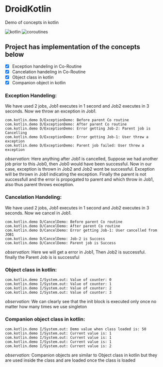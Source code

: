 # DroidKotlin
Demo of concepts in kotlin

![kotlin](https://img.shields.io/badge/Kotlin-language-blue)
![coroutines](https://img.shields.io/badge/Coroutines-Tool-orange)

## Project has implementation of the concepts below

- [x]  Exception handeling in Co-Routine
- [x]  Cancelation handeling in Co-Routine
- [x]  Object class in kotlin
- [x]  Companion object in kotlin

### Exception Handeling: 
We have used 2 jobs, Job1 executes in 1 second and Job2 executes in 3 seconds. Now we throw an exception in Job1.

```
com.kotlin.demo D/ExceptionDemo: Before parent Co routine
com.kotlin.demo D/ExceptionDemo: After parent Co routine
com.kotlin.demo D/ExceptionDemo: Error getting Job-2: Parent job is Cancelling
com.kotlin.demo D/ExceptionDemo: Error getting Job-1: User threw a exception
com.kotlin.demo D/ExceptionDemo: Parent job failed: User threw a exception
```
*observation:* Here anything after Job1 is cancelled, Suppose we had another job prior to this Job0, then Job0 would have been successful. Now in our case, exception is thrown in Job2 and Job2 wont be successful. Exception will be thrown in Job1 indicating the exception. Finally the parent is not successfull and the error is propogated to parent and which throw in Job1, also thus parent throws exception.


### Cancelation Handeling: 
We have used 2 jobs, Job1 executes in 1 second and Job2 executes in 3 seconds. Now we cancel in Job1.

```
com.kotlin.demo D/CancelDemo: Before parent Co routine
com.kotlin.demo D/CancelDemo: After parent Co routine
com.kotlin.demo D/CancelDemo: Error getting Job-1: User cancelled from JOB1
com.kotlin.demo D/CancelDemo: Job-2 is Success
com.kotlin.demo D/CancelDemo: Parent job is Success
```
*observation:* Here we will get a error in Job1, Then Job2 is successful. finally the Parent Job is is successful

### Object class in kotlin: 

```
com.kotlin.demo I/System.out: Value of counter: 0
com.kotlin.demo I/System.out: Value of counter: 1
com.kotlin.demo I/System.out: Value of counter: 2
com.kotlin.demo I/System.out: Value of counter: 3
```
*observation:* We can clearly see that the init block is executed only once no matter how many times we use singleton


### Companion object class in kotlin: 

```
com.kotlin.demo I/System.out: Demo value when class loaded is: 50
com.kotlin.demo I/System.out: Current value is: 1
com.kotlin.demo I/System.out: Current value is: 1
com.kotlin.demo I/System.out: Current value is: 1
com.kotlin.demo I/System.out: Current value is: 2
```
*observation:* Companion objects are similar to Object class in kotlin but they are used inside the class and are loaded once the class is loaded





